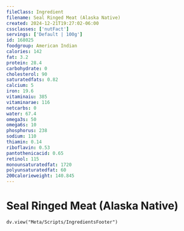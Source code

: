 ```yaml
---
fileClass: Ingredient
filename: Seal Ringed Meat (Alaska Native)
created: 2024-12-21T19:27:02-06:00
cssclasses: ['nutFact']
servings: ['Default | 100g']
id: 168025
foodgroup: American Indian
calories: 142
fat: 3.2
protein: 28.4
carbohydrate: 0
cholesterol: 90
saturatedfats: 0.82
calcium: 5
iron: 19.6
vitaminaiu: 385
vitaminarae: 116
netcarbs: 0
water: 67.4
omega3s: 50
omega6s: 10
phosphorus: 238
sodium: 110
thiamin: 0.14
riboflavin: 0.53
pantothenicacid: 0.65
retinol: 115
monounsaturatedfat: 1720
polyunsaturatedfat: 60
200calorieweight: 140.845
---
```


# Seal Ringed Meat (Alaska Native)

```dataviewjs
dv.view("Meta/Scripts/IngredientsFooter")
```
